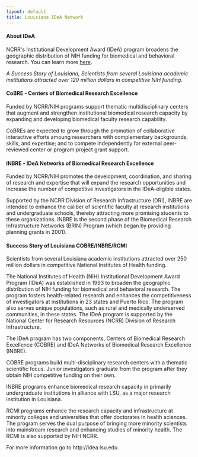 ```yaml
---
layout: default
title: Louisiana IDeA Network
---
```


#### **About IDeA**

NCRR's Institutional Development Award (IDeA) program broadens the geographic distribution of NIH funding for biomedical and behavioral research. You can learn more [here](http://www.ncrr.nih.gov/research_infrastructure/institutional_development_award/).

*A Success Story of Louisiana, Scientists from several Louisiana academic institutions attracted over 120 million dollars in competitive NIH funding.*

#### **CoBRE - Centers of Biomedical Research Excellence**

Funded by NCRR/NIH programs support thematic multidisciplinary centers that augment and strengthen institutional biomedical research capacity by expanding and developing biomedical faculty research capability.

CoBREs are expected to grow through the promotion of collaborative interactive efforts amoung researchers with complementary backgrounds, skills, and expertise; and to compete independently for external peer-reviewed center or program project grant support.

#### **INBRE - IDeA Networks of Biomedical Research Excellence**

Funded by NCRR/NIH promotes the development, coordination, and sharing of research and expertise that will expand the research opportunities and increase the number of competitive investigators in the IDeA-eligible states.

Supported by the NCRR Division of Research Infrastructure (DRI), INBRE are intended to enhance the caliber of scientific faculty at research institutions and undergraduate schools, thereby attracting more promising students to these organizations. INBRE is the second phase of the Biomedical Research Infrastructure Networks (BRIN) Program (which began by providing planning grants in 2001).

<div class="panel">
	<h4>Success Story of Louisiana COBRE/INBRE/RCMI</h4>
	<p>
		Scientists from several Louisiana academic institutions attracted over 250 million dollars in competitive National Institutes of Health funding.
	</p>
	<p>
		The National Institutes of Health (NIH) Institutional Development Award Program (IDeA) was established in 1993 to broaden the geographic distribution of NIH funding for biomedical and behavioral research. The program fosters health-related research and enhances the competitiveness of investigators at institutions in 23 states and Puerto Rico. The program also serves unique populations, such as rural and medically underserved communities, in these states. The IDeA program is supported by the National Center for Research Resources (NCRR) Division of Research Infrastructure.
	</p>
	<p>
		The IDeA program has two components, Centers of Biomedical Research Excellence (COBRE) and IDeA Networks of Biomedical Research Excellence (INBRE).
	</p>
	<p>
		COBRE programs build multi-disciplinary research centers with a thematic scientific focus. Junior investigators graduate from the program after they obtain NIH competitive funding on their own.
	</p>
	<p>
		INBRE programs enhance biomedical research capacity in primarily undergraduate institutions in alliance with LSU, as a major research institution in Louisiana.
	</p>
	<p>
		RCMI programs enhance the research capacity and infrastructure at minority colleges and universities that offer doctorates in health sciences. The program serves the dual purpose of bringing more minority scientists into mainstream research and enhancing studies of minority health. The RCMI is also supported by NIH NCRR.
	</p>
	<p>
		For more information go to http://idea.lsu.edu.
	</p>
</div>